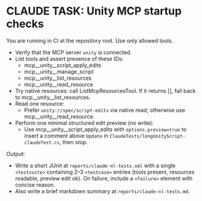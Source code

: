 # CLAUDE TASK: Unity MCP startup checks

You are running in CI at the repository root. Use only allowed tools.

- Verify that the MCP server `unity` is connected.
- List tools and assert presence of these IDs:
  - mcp__unity__script_apply_edits
  - mcp__unity__manage_script
  - mcp__unity__list_resources
  - mcp__unity__read_resource
- Try native resources: call ListMcpResourcesTool. If it returns [], fall back to mcp__unity__list_resources.
- Read one resource:
  - Prefer `unity://spec/script-edits` via native read; otherwise use mcp__unity__read_resource.
- Perform one minimal structured edit preview (no write):
  - Use mcp__unity__script_apply_edits with `options.preview=true` to insert a comment above `Update` in `ClaudeTests/longUnityScript-claudeTest.cs`, then stop.

Output:
- Write a short JUnit at `reports/claude-nl-tests.xml` with a single `<testsuite>` containing 2–3 `<testcase>` entries (tools present, resources readable, preview edit ok). On failure, include a `<failure>` element with concise reason.
- Also write a brief markdown summary at `reports/claude-nl-tests.md`.
